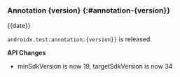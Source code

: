 ### Annotation {version} {:#annotation-{version}}

{{date}}

`androidx.test:annotation:{version}}` is released.

**API Changes**

* minSdkVersion is now 19, targetSdkVersion is now 34
